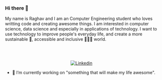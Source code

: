 <p align="center">
  <img src="">
</p>

### Hi there 👋

My name is Raghav and I am an Computer Engineering student who loves writting code and creating awesome things. I am interested in computer science, data science and especially in applications of technology. I want to use technology to improve people's everyday life, and create a more sustainable 🌱, accessible and inclusive 🧑‍🤝‍🧑 world.

<br><br>
<p align="center">
   <a href="https://www.linkedin.com/in/raghav-gupta-b618471ab/" target="_blank"><img src="https://img.shields.io/badge/LinkedIn-0077B5?style=for-the-badge&logo=linkedin&logoColor=white" alt="Linkedin"></a>
</p>


- 🔭 I’m currently working on "something that will make my life awesome". 



